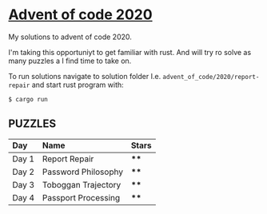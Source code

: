 # [Advent of code 2020](https://adventofcode.com)
My solutions to advent of code 2020.

I'm taking this opportuniyt to get familiar with rust. And will try ro solve as many puzzles a I find time to take on.

To run solutions navigate to solution folder I.e. `advent_of_code/2020/report-repair` and start rust program with:
```
$ cargo run
```

## PUZZLES
<table>
  <tr style="font-weight: bold;">
    <td>Day</td>
    <td>Name</td>
    <td>Stars</td>
  </tr>
  <tbody>
    <tr>
      <td>Day 1</td>  
      <td>Report Repair</td>  
      <td><b>**</b></td>  
    </tr>
    <tr>
      <td>Day 2</td>  
      <td>Password Philosophy</td>  
      <td><b>**</b></td>
    </tr>
    <tr>
      <td>Day 3</td>  
      <td>Toboggan Trajectory</td>  
      <td><b>**</b></td>
    </tr>
    <tr>
      <td>Day 4</td>  
      <td>Passport Processing</td>  
      <td><b>**</b></td>
    </tr>
  </tbody>
</table>
